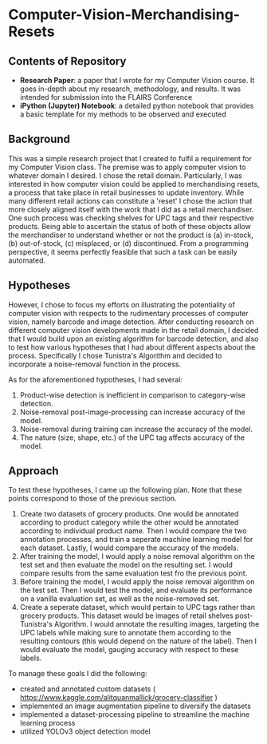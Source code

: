 # Computer-Vision-Merchandising-Resets

## Contents of Repository
* **Research Paper**: a paper that I wrote for my Computer Vision course. It goes in-depth about my research, methodology, and results. It was intended for submission into the FLAIRS Conference
* **iPython (Jupyter) Notebook**: a detailed python notebook that provides a basic template for my methods to be observed and executed

## Background
This was a simple research project that I created to fulfil a requirement for my Computer Vision class. The premise was to apply computer vision to whatever domain I desired. I chose the retail domain. Particularly, I was interested in how computer vision could be applied to merchandising resets, a process that take place in retail businesses to update inventory. While many different retail actions can constitute a 'reset' I chose the action that more closely aligned itself with the work that I did as a retail merchandiser. 
One such process was checking shelves for UPC tags and their respective products. Being able to ascertain the status of both of these objects allow the merchandiser to understand whether or not the product is (a) in-stock, (b) out-of-stock, (c) misplaced, or (d) discontinued. From a programming perspective, it seems perfectly feasible that such a task can be easily automated.

## Hypotheses
However, I chose to focus my efforts on illustrating the potentiality of computer vision with respects to the rudimentary processes of computer vision, namely barcode and image detection. After conducting research on different computer vision developments made in the retail domain, I decided that I would build upon an existing algorithm for barcode detection, and also to test how various hypotheses that I had about different aspects about the process. Specifically I chose Tunistra's Algorithm and decided to incorporate a noise-removal function in the process.

As for the aforementioned hypotheses, I had several:

1) Product-wise detection is inefficient in comparison to category-wise detection.
2) Noise-removal post-image-processing can increase accuracy of the model.
3) Noise-removal during training can increase the accuracy of the model.
4) The nature (size, shape, etc.) of the UPC tag affects accuracy of the model.

## Approach
To test these hypotheses, I came up the following plan. Note that these points correspond to those of the previous section.

1) Create two datasets of grocery products. One would be annotated according to product category while the other would be annotated according to individual product name. Then I would compare the two annotation processes, and train a seperate machine learning model for each dataset. Lastly, I would compare the accuracy of the models.
2) After training the model, I would apply a noise removal algorithm on the test set and then evaluate the model on the resulting set. I would compare results from the same evaluation test fro the previous point.
3) Before training the model, I would apply the noise removal algorithm on the test set. Then I would test the model, and evaluate its performance on a vanilla evaluation set, as well as the noise-removed set.
4) Create a seperate dataset, which would pertain to UPC tags rather than grocery products. This dataset would be images of retail shelves post-Tunistra's Algorithm. I would annotate the resulting images, targeting the UPC labels while making sure to annotate them according to the resulting contours (this would depend on the nature of the label). Then I would evaluate the model, gauging accuracy with respect to these labels.

To manage these goals I did the following:
* created and annotated custom datasets ( https://www.kaggle.com/alitquanmallick/grocery-classifier )
* implemented an image augmentation pipeline to diversify the datasets
* implemented a dataset-processing pipeline to streamline the machine learning process
* utilized YOLOv3 object detection model
